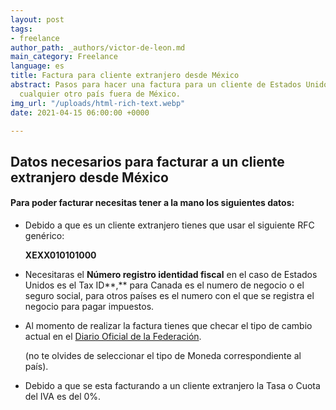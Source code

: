 ```yaml
---
layout: post
tags:
- freelance
author_path: _authors/victor-de-leon.md
main_category: Freelance
language: es
title: Factura para cliente extranjero desde México
abstract: Pasos para hacer una factura para un cliente de Estados Unidos, Europa o
  cualquier otro país fuera de México.
img_url: "/uploads/html-rich-text.webp"
date: 2021-04-15 06:00:00 +0000

---
```

## Datos necesarios para facturar a un cliente extranjero desde México

#### Para poder facturar necesitas tener a la mano los siguientes datos:

* Debido a que es un cliente extranjero tienes que usar el siguiente RFC    genérico:

  **XEXX010101000**

* Necesitaras el **Número registro identidad fiscal** en el caso de Estados Unidos es el Tax ID**,** para Canada es el numero de negocio o el seguro social, para otros países es el numero con el que se registra el negocio para pagar impuestos.

* Al momento de realizar la factura tienes que checar el tipo de cambio actual en el [Diario Oficial de la Federación](). 

  (no te olvides de seleccionar el tipo de Moneda correspondiente al país).

* Debido a que se esta facturando a un cliente extranjero la Tasa o Cuota  del IVA es del 0%.